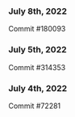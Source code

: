 ### July 8th, 2022

Commit #180093

### July 5th, 2022

Commit #314353


### July 4th, 2022

Commit #72281
